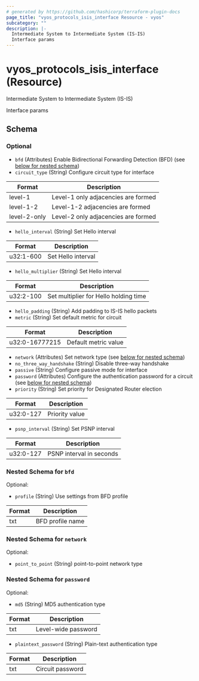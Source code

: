 ```yaml
---
# generated by https://github.com/hashicorp/terraform-plugin-docs
page_title: "vyos_protocols_isis_interface Resource - vyos"
subcategory: ""
description: |-
  Intermediate System to Intermediate System (IS-IS)
  Interface params
---
```


# vyos_protocols_isis_interface (Resource)

Intermediate System to Intermediate System (IS-IS)

Interface params



<!-- schema generated by tfplugindocs -->
## Schema

### Optional

- `bfd` (Attributes) Enable Bidirectional Forwarding Detection (BFD) (see [below for nested schema](#nestedatt--bfd))
- `circuit_type` (String) Configure circuit type for interface

|  Format  |  Description  |
|----------|---------------|
|  level-1  |  Level-1 only adjacencies are formed  |
|  level-1-2  |  Level-1-2 adjacencies are formed  |
|  level-2-only  |  Level-2 only adjacencies are formed  |
- `hello_interval` (String) Set Hello interval

|  Format  |  Description  |
|----------|---------------|
|  u32:1-600  |  Set Hello interval  |
- `hello_multiplier` (String) Set Hello interval

|  Format  |  Description  |
|----------|---------------|
|  u32:2-100  |  Set multiplier for Hello holding time  |
- `hello_padding` (String) Add padding to IS-IS hello packets
- `metric` (String) Set default metric for circuit

|  Format  |  Description  |
|----------|---------------|
|  u32:0-16777215  |  Default metric value  |
- `network` (Attributes) Set network type (see [below for nested schema](#nestedatt--network))
- `no_three_way_handshake` (String) Disable three-way handshake
- `passive` (String) Configure passive mode for interface
- `password` (Attributes) Configure the authentication password for a circuit (see [below for nested schema](#nestedatt--password))
- `priority` (String) Set priority for Designated Router election

|  Format  |  Description  |
|----------|---------------|
|  u32:0-127  |  Priority value  |
- `psnp_interval` (String) Set PSNP interval

|  Format  |  Description  |
|----------|---------------|
|  u32:0-127  |  PSNP interval in seconds  |

<a id="nestedatt--bfd"></a>
### Nested Schema for `bfd`

Optional:

- `profile` (String) Use settings from BFD profile

|  Format  |  Description  |
|----------|---------------|
|  txt  |  BFD profile name  |


<a id="nestedatt--network"></a>
### Nested Schema for `network`

Optional:

- `point_to_point` (String) point-to-point network type


<a id="nestedatt--password"></a>
### Nested Schema for `password`

Optional:

- `md5` (String) MD5 authentication type

|  Format  |  Description  |
|----------|---------------|
|  txt  |  Level-wide password  |
- `plaintext_password` (String) Plain-text authentication type

|  Format  |  Description  |
|----------|---------------|
|  txt  |  Circuit password  |
